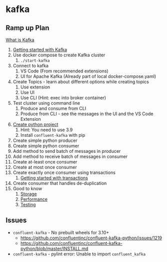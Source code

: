 # kafka

## Ramp up Plan

[What is Kafka](https://developer.confluent.io/what-is-apache-kafka/)

1. [Getting started with Kafka](https://developer.confluent.io/learn-kafka/architecture/get-started/)
1. Use docker compose to create Kafka cluster
   1. `./start-kafka`
1. Connect to kafka
   1. VS Code (From recommended extensions)
   1. UI for Apache Kafka (Already part of local docker-compose.yaml)
1. Create Topics - learn about different options while creating topics
   1. Use extension
   1. Use UI
   1. Use CLI (Hint: exec into broker container)
1. Test cluster using command line
   1. Produce and consume from CLI
   1. Produce from CLI - see the messages in the UI and the VS Code Extension
1. [Create python project](https://developer.confluent.io/get-started/python/#create-project)
   1. Hint: You need to use 3.9
   1. Install `confluent-kafka` with pip
1. Create simple python producer
1. Create simple python consumer
1. Add method to send batch of messages in producer
1. Add method to receive batch of messages in consumer
1. Create at-least once consumer
1. Create at most once consumer
1. Create exactly once consumer using transactions
   1. [Getting started with transactions](https://developer.confluent.io/learn/kafka-transactions-and-guarantees/)
1. Create consumer that handles de-duplication
1. Good to know
   1. [Storage](https://developer.confluent.io/learn/kafka-storage-and-processing/)
   1. [Performance](https://developer.confluent.io/learn/kafka-performance/)
   1. [Testing](https://developer.confluent.io/learn/testing-kafka/)

## Issues

* `confluent-kafka` - No prebuilt wheels for 3.10+
  * https://github.com/confluentinc/confluent-kafka-python/issues/1219
  * https://github.com/confluentinc/confluent-kafka-python/blob/master/INSTALL.md
* `confluent-kafka` - pylint error: Unable to import `confluent_kafka`
